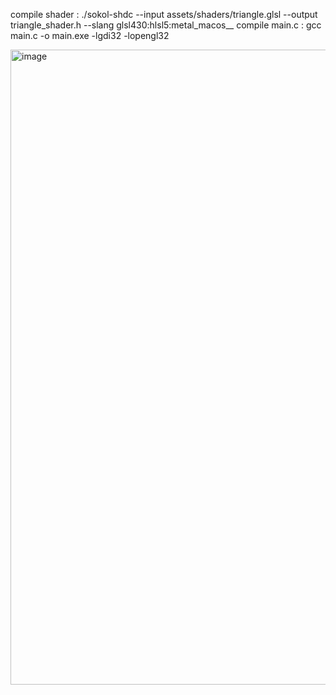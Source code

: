 compile shader : ./sokol-shdc --input assets/shaders/triangle.glsl --output triangle_shader.h --slang glsl430:hlsl5:metal_macos__
compile main.c : gcc main.c -o main.exe -lgdi32 -lopengl32
 
<img width="1231" height="1016" alt="image" src="https://github.com/user-attachments/assets/b511d854-2c91-45be-b0bc-4fe5a7ba0c0a" />
